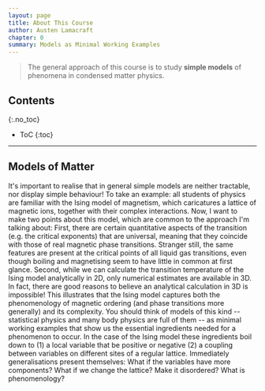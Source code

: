 ```yaml
---
layout: page
title: About This Course
author: Austen Lamacraft
chapter: 0
summary: Models as Minimal Working Examples
---
```

> The general approach of this course is to study __simple models__ of phenomena in condensed matter physics.

## Contents
{:.no_toc}

* ToC
{:toc}

---

## Models of Matter

It's important to realise that in general simple models are neither tractable, nor display simple behaviour! To take an example: all students of physics are familiar with the Ising model of magnetism, which caricatures a lattice of magnetic ions, together with their complex interactions. Now, I want to make two points about this model, which are common to the approach I'm talking about:
First, there are certain quantitative aspects of the transition (e.g. the critical exponents) that are universal, meaning that they coincide with those of real magnetic phase transitions. Stranger still, the same features are present at the critical points of all liquid gas transitions, even though boiling and magnetising seem to have little in common at first glance.
Second, while we can calculate the transition temperature of the Ising model analytically in 2D, only numerical estimates are available in 3D. In fact, there are good reasons to believe an analytical calculation in 3D is impossible!
This illustrates that the Ising model captures both the phenomenology of magnetic ordering (and phase transitions more generally) and its complexity. You should think of models of this kind -- statistical physics and many body physics are full of them -- as minimal working examples that show us the essential ingredients needed for a phenomenon to occur. In the case of the Ising model these ingredients boil down to (1) a local variable that be positive or negative (2) a coupling between variables on different sites of a regular lattice. Immediately generalisations present themselves: What if the variables have more components? What if we change the lattice? Make it disordered?
What is phenomenology?
